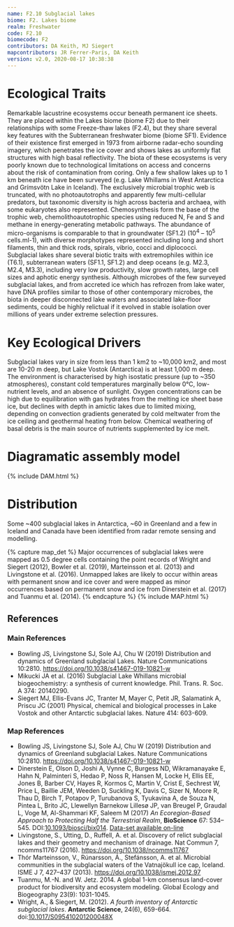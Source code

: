 ```yaml
---
name: F2.10 Subglacial lakes
biome: F2. Lakes biome
realm: Freshwater
code: F2.10
biomecode: F2
contributors: DA Keith, MJ Siegert
mapcontributors: JR Ferrer-Paris, DA Keith
version: v2.0, 2020-08-17 10:38:38
---
```

# Ecological Traits
 
Remarkable lacustrine ecosystems occur beneath permanent ice sheets. They are placed within the Lakes biome (biome F2) due to their relationships with some Freeze-thaw lakes (F2.4), but they share several key features with the Subterranean freshwater biome (biome SF1). Evidence of their existence first emerged in 1973 from airborne radar-echo sounding imagery, which penetrates the ice cover and shows lakes as uniformly flat structures with high basal reflectivity. The biota of these ecosystems is very poorly known due to technological limitations on access and concerns about the risk of contamination from coring. Only a few shallow lakes up to 1 km beneath ice have been surveyed (e.g. Lake Whillams in West Antarctica and Grímsvötn Lake in Iceland). The exclusively microbial trophic web is truncated, with no photoautotrophs and apparently few multi-cellular predators, but taxonomic diversity is high across bacteria and archaea, with some eukaryotes also represented. Chemosynthesis form the base of the trophic web, chemolithoautotrophic species using reduced N, Fe and S and methane in energy-generating metabolic pathways. The abundance of micro-organisms is comparable to that in groundwater (SF1.2) (10<sup>4</sup> – 10<sup>5</sup> cells.ml-1), with diverse morphotypes represented including long and short filaments, thin and thick rods, spirals, vibrio, cocci and diplococci. Subglacial lakes share several biotic traits with extremophiles within ice (T6.1), subterranean waters (SF1.1, SF1.2) and deep oceans (e.g. M2.3, M2.4, M3.3), including very low productivity, slow growth rates, large cell sizes and aphotic energy synthesis. Although microbes of the few surveyed subglacial lakes, and from accreted ice which has refrozen from lake water, have DNA profiles similar to those of other contemporary microbes, the biota in deeper disconnected lake waters and associated lake-floor sediments, could be highly relictual if it evolved in stable isolation over millions of years under extreme selection pressures. 
 
# Key Ecological Drivers
 
Subglacial lakes vary in size from less than 1 km2 to ~10,000 km2, and most are 10-20 m deep, but Lake Vostok (Antarctica) is at least 1,000 m deep. The environment is characterised by high isostatic pressure (up to ~350 atmospheres), constant cold temperatures marginally below 0°C, low-nutrient levels, and an absence of sunlight. Oxygen concentrations can be high due to equilibration with gas hydrates from the melting ice sheet base ice, but declines with depth in amictic lakes due to limited mixing, depending on convection gradients generated by cold meltwater from the ice ceiling and geothermal heating from below. Chemical weathering of basal debris is the main source of nutrients supplemented by ice melt.
 
# Diagramatic assembly model
 
{% include DAM.html %}
 
# Distribution
 
Some ~400 subglacial lakes in Antarctica, ~60 in Greenland and a few in Iceland and Canada have been identified from radar remote sensing and modelling. 

{% capture map_det %}
Major occurrences of subglacial lakes were mapped as 0.5 degree cells containing the point records of Wright and Siegert (2012), Bowler et al. (2019), Marteinsson et al. (2013) and Livingstone et al. (2016). Unmapped lakes are likely to occur within areas with permanent snow and ice cover and were mapped as minor occurrences based on permanent snow and ice from Dinerstein et al. (2017) and Tuanmu et al. (2014).
{% endcapture %}
{% include MAP.html %}

## References
### Main References
* Bowling JS, Livingstone SJ, Sole AJ, Chu W (2019) Distribution and dynamics of Greenland subglacial Lakes. Nature Communications 10:2810. https://doi.org/10.1038/s41467-019-10821-w
* Mikucki JA et al. (2016) Subglacial Lake Whillans microbial biogeochemistry: a synthesis of current knowledge. Phil. Trans. R. Soc. A 374: 20140290.
* Siegert MJ, Ellis-Evans JC, Tranter M, Mayer C, Petit JR, Salamatink A, Priscu JC (2001) Physical, chemical and biological processes in Lake Vostok and other Antarctic subglacial lakes. Nature 414: 603-609.
### Map References
* Bowling JS, Livingstone SJ, Sole AJ, Chu W (2019) Distribution and dynamics of Greenland subglacial Lakes. Nature Communications 10:2810. https://doi.org/10.1038/s41467-019-10821-w
* Dinerstein E, Olson D, Joshi A, Vynne C, Burgess ND, Wikramanayake E, Hahn N, Palminteri S, Hedao P, Noss R, Hansen M, Locke H, Ellis EE, Jones B, Barber CV, Hayes R, Kormos C, Martin V, Crist E, Sechrest W, Price L, Baillie JEM, Weeden D, Suckling K, Davis C, Sizer N, Moore R, Thau D, Birch T, Potapov P, Turubanova S, Tyukavina A, de Souza N, Pintea L, Brito JC, Llewellyn Barnekow Lillesø JP, van Breugel P, Graudal L, Voge M, Al-Shammari KF, Saleem M (2017) *An Ecoregion-Based Approach to Protecting Half the Terrestrial Realm*, **BioScience** 67: 534–545. DOI:[10.1093/biosci/bix014](https://doi.org/10.1093/biosci/bix014). [Data-set available on-line](https://ecoregions2017.appspot.com/)
* Livingstone, S., Utting, D., Ruffell, A. et al. Discovery of relict subglacial lakes and their geometry and mechanism of drainage. Nat Commun 7, ncomms11767 (2016). https://doi.org/10.1038/ncomms11767
* Thór Marteinsson, V., Rúnarsson, Á., Stefánsson, A. et al. Microbial communities in the subglacial waters of the Vatnajökull ice cap, Iceland. ISME J 7, 427–437 (2013). https://doi.org/10.1038/ismej.2012.97
* Tuanmu, M.-N. and W. Jetz. 2014. A global 1-km consensus land-cover product for biodiversity and ecosystem modeling. Global Ecology and Biogeography 23(9): 1031-1045.
* Wright, A., & Siegert, M. (2012). *A fourth inventory of Antarctic subglacial lakes*. **Antarctic Science**, 24(6), 659-664. doi:[10.1017/S095410201200048X](http://dx.doi.org/10.1017/S095410201200048X)
